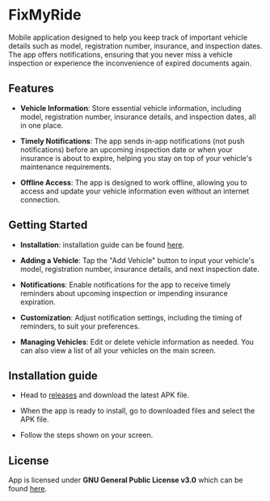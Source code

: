 # FixMyRide

Mobile application designed to help you keep track of important vehicle details such as model, registration number, insurance, and inspection dates. The app offers notifications, ensuring that you never miss a vehicle inspection or experience the inconvenience of expired documents again.


## Features

- **Vehicle Information**: Store essential vehicle information, including model, registration number, insurance details, and inspection dates, all in one place.

- **Timely Notifications**: The app sends in-app notifications (not push notifications) before an upcoming inspection date or when your insurance is about to expire, helping you stay on top of your vehicle's maintenance requirements.

- **Offline Access**: The app is designed to work offline, allowing you to access and update your vehicle information even without an internet connection.


## Getting Started

- **Installation**: installation guide can be found [here](#installation-guide).

- **Adding a Vehicle**: Tap the "Add Vehicle" button to input your vehicle's model, registration number, insurance details, and next inspection date.

- **Notifications**: Enable notifications for the app to receive timely reminders about upcoming inspection or impending insurance expiration.

- **Customization**: Adjust notification settings, including the timing of reminders, to suit your preferences.

- **Managing Vehicles**: Edit or delete vehicle information as needed. You can also view a list of all your vehicles on the main screen.


## Installation guide

- Head to [releases](https://github.com/Jumpeee/fix-my-ride/releases) and download the latest APK file.

- When the app is ready to install, go to downloaded files and select the APK file.

- Follow the steps shown on your screen.


## License

App is licensed under **GNU General Public License v3.0** which can be found [here](https://github.com/Jumpeee/fix-my-ride/blob/main/LICENSE).
